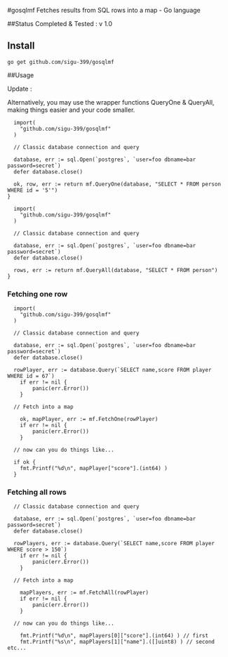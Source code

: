 #gosqlmf
Fetches results from SQL rows into a map - Go language

##Status
Completed & Tested : v 1.0

## Install
```
go get github.com/sigu-399/gosqlmf
```

##Usage

Update :

Alternatively, you may use the wrapper functions QueryOne & QueryAll, making things easier and your code smaller.

```
  import(
  	"github.com/sigu-399/gosqlmf"
  )

  // Classic database connection and query 

  database, err := sql.Open(`postgres`, `user=foo dbname=bar password=secret`)
  defer database.close()

  ok, row, err := return mf.QueryOne(database, "SELECT * FROM person WHERE id = '5'")
}
```

```
  import(
  	"github.com/sigu-399/gosqlmf"
  )

  // Classic database connection and query 

  database, err := sql.Open(`postgres`, `user=foo dbname=bar password=secret`)
  defer database.close()

  rows, err := return mf.QueryAll(database, "SELECT * FROM person")
}
```

### Fetching one row
```
  import(
  	"github.com/sigu-399/gosqlmf"
  )

  // Classic database connection and query 

  database, err := sql.Open(`postgres`, `user=foo dbname=bar password=secret`)
  defer database.close()
	
  rowPlayer, err := database.Query(`SELECT name,score FROM player WHERE id = 67`)
	if err != nil {
		panic(err.Error())
	}

  // Fetch into a map
  
	ok, mapPlayer, err := mf.FetchOne(rowPlayer)
	if err != nil {
		panic(err.Error())
	}
  
  // now can you do things like...
  
  if ok {
    fmt.Printf("%d\n", mapPlayer["score"].(int64) )
  }
```

### Fetching all rows
```
  // Classic database connection and query 

  database, err := sql.Open(`postgres`, `user=foo dbname=bar password=secret`)
  defer database.close()
	
  rowPlayers, err := database.Query(`SELECT name,score FROM player WHERE score > 150`)
	if err != nil {
		panic(err.Error())
	}

  // Fetch into a map
  
	mapPlayers, err := mf.FetchAll(rowPlayer)
	if err != nil {
		panic(err.Error())
	}
  
  // now can you do things like...
  
    fmt.Printf("%d\n", mapPlayers[0]["score"].(int64) ) // first
    fmt.Printf("%s\n", mapPlayers[1]["name"].([]uint8) ) // second etc...
```
